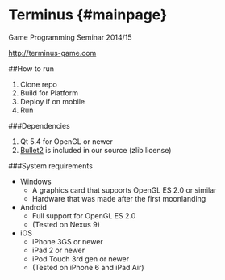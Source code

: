 Terminus                         {#mainpage}
============

Game Programming Seminar 2014/15

http://terminus-game.com

##How to run

1. Clone repo
2. Build for Platform
3. Deploy if on mobile
4. Run

###Dependencies

1. Qt 5.4 for OpenGL or newer
2. [Bullet2](https://github.com/bulletphysics/bullet3) is included in our source (zlib license)

###System requirements

* Windows
  * A graphics card that supports OpenGL ES 2.0 or similar
  * Hardware that was made after the first moonlanding
* Android
  * Full support for OpenGL ES 2.0
  * (Tested on Nexus 9)
* iOS
  * iPhone 3GS or newer
  * iPad 2 or newer
  * iPod Touch 3rd gen or newer
  * (Tested on iPhone 6 and iPad Air)
